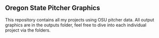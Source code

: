 ## Oregon State Pitcher Graphics

This repository contains all my projects using OSU pitcher data. All output graphics are in the outputs folder, feel free to dive into each individual project via the folders.
